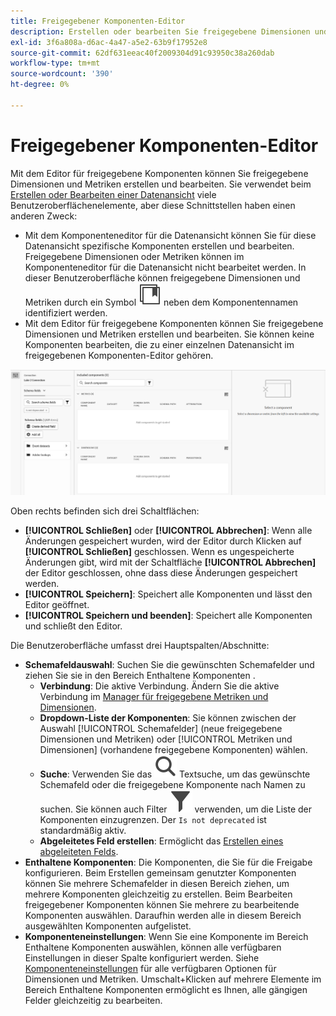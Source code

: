 ```yaml
---
title: Freigegebener Komponenten-Editor
description: Erstellen oder bearbeiten Sie freigegebene Dimensionen und Metriken.
exl-id: 3f6a808a-d6ac-4a47-a5e2-63b9f17952e8
source-git-commit: 62df631eeac40f2009304d91c93950c38a260dab
workflow-type: tm+mt
source-wordcount: '390'
ht-degree: 0%

---
```


# Freigegebener Komponenten-Editor

Mit dem Editor für freigegebene Komponenten können Sie freigegebene Dimensionen und Metriken erstellen und bearbeiten. Sie verwendet beim [Erstellen oder Bearbeiten einer Datenansicht](/help/data-views/create-dataview.md) viele Benutzeroberflächenelemente, aber diese Schnittstellen haben einen anderen Zweck:

* Mit dem Komponenteneditor für die Datenansicht können Sie für diese Datenansicht spezifische Komponenten erstellen und bearbeiten. Freigegebene Dimensionen oder Metriken können im Komponenteneditor für die Datenansicht nicht bearbeitet werden. In dieser Benutzeroberfläche können freigegebene Dimensionen und Metriken durch ein Symbol ![Freigegebene Komponente](/help/assets/icons/CCLibrary.svg) neben dem Komponentennamen identifiziert werden.
* Mit dem Editor für freigegebene Komponenten können Sie freigegebene Dimensionen und Metriken erstellen und bearbeiten. Sie können keine Komponenten bearbeiten, die zu einer einzelnen Datenansicht im freigegebenen Komponenten-Editor gehören.

![Screenshot des Komponenten-Editors](assets/component-editor.png)

Oben rechts befinden sich drei Schaltflächen:

* **[!UICONTROL Schließen]** oder **[!UICONTROL Abbrechen]**: Wenn alle Änderungen gespeichert wurden, wird der Editor durch Klicken auf **[!UICONTROL Schließen]** geschlossen. Wenn es ungespeicherte Änderungen gibt, wird mit der Schaltfläche **[!UICONTROL Abbrechen]** der Editor geschlossen, ohne dass diese Änderungen gespeichert werden.
* **[!UICONTROL Speichern]**: Speichert alle Komponenten und lässt den Editor geöffnet.
* **[!UICONTROL Speichern und beenden]**: Speichert alle Komponenten und schließt den Editor.

Die Benutzeroberfläche umfasst drei Hauptspalten/Abschnitte:

* **Schemafeldauswahl**: Suchen Sie die gewünschten Schemafelder und ziehen Sie sie in den Bereich Enthaltene Komponenten .
   * **Verbindung**: Die aktive Verbindung. Ändern Sie die aktive Verbindung im [Manager für freigegebene Metriken und Dimensionen](smd-overview.md).
   * **Dropdown-Liste der Komponenten**: Sie können zwischen der Auswahl [!UICONTROL Schemafelder] (neue freigegebene Dimensionen und Metriken) oder [!UICONTROL Metriken und Dimensionen] (vorhandene freigegebene Komponenten) wählen.
   * **Suche**: Verwenden Sie das ![Suchsymbol](/help/assets/icons/Search.svg) Textsuche, um das gewünschte Schemafeld oder die freigegebene Komponente nach Namen zu suchen. Sie können auch Filter ![Filtersymbol](/help/assets/icons/Filter.svg) verwenden, um die Liste der Komponenten einzugrenzen. Der `Is not deprecated` ist standardmäßig aktiv.
   * **Abgeleitetes Feld erstellen**: Ermöglicht das [Erstellen eines abgeleiteten Felds](/help/data-views/derived-fields/derived-fields.md).
* **Enthaltene Komponenten**: Die Komponenten, die Sie für die Freigabe konfigurieren. Beim Erstellen gemeinsam genutzter Komponenten können Sie mehrere Schemafelder in diesen Bereich ziehen, um mehrere Komponenten gleichzeitig zu erstellen. Beim Bearbeiten freigegebener Komponenten können Sie mehrere zu bearbeitende Komponenten auswählen. Daraufhin werden alle in diesem Bereich ausgewählten Komponenten aufgelistet.
* **Komponenteneinstellungen**: Wenn Sie eine Komponente im Bereich Enthaltene Komponenten auswählen, können alle verfügbaren Einstellungen in dieser Spalte konfiguriert werden. Siehe [Komponenteneinstellungen](/help/data-views/component-settings/overview.md) für alle verfügbaren Optionen für Dimensionen und Metriken. Umschalt+Klicken auf mehrere Elemente im Bereich Enthaltene Komponenten ermöglicht es Ihnen, alle gängigen Felder gleichzeitig zu bearbeiten.
